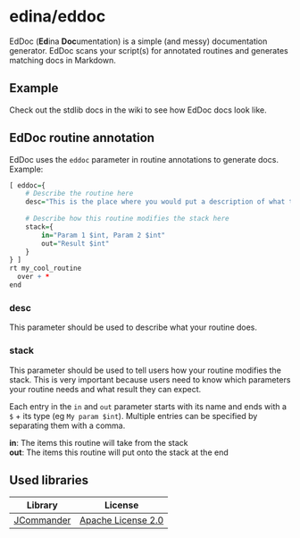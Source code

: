 # edina/eddoc

EdDoc (**Ed**ina **Doc**umentation) is a simple (and messy) documentation generator. EdDoc scans your script(s) for annotated routines and generates
matching docs in Markdown.

## Example

Check out the stdlib docs in the wiki to see how EdDoc docs look like.

## EdDoc routine annotation

EdDoc uses the `eddoc` parameter in routine annotations to generate docs. Example:

```r
[ eddoc={
    # Describe the routine here
    desc="This is the place where you would put a description of what the routien does."
    
    # Describe how this routine modifies the stack here
    stack={
        in="Param 1 $int, Param 2 $int"
        out="Result $int"
    }
} ]
rt my_cool_routine
  over + *
end
```

### desc

This parameter should be used to describe what your routine does.

### stack

This parameter should be used to tell users how your routine modifies the stack. This is very important because users need to know which parameters
your routine needs and what result they can expect.

Each entry in the `in` and `out` parameter starts with its name and ends with a `$` + its type (eg `My param $int`). Multiple entries can be specified
by separating them with a comma.

**in**: The items this routine will take from the stack\
**out**: The items this routine will put onto the stack at the end

## Used libraries

| Library                                            | License                                                                                       |
|----------------------------------------------------|-----------------------------------------------------------------------------------------------|
| [JCommander](https://github.com/cbeust/jcommander) | [Apache License 2.0](https://raw.githubusercontent.com/cbeust/jcommander/master/license.txt)  |